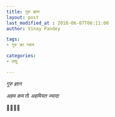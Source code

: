 ```yaml
---
title: गुरु ज्ञान
layout: post
last_modified_at : 2018-06-07T06:11:00
author: Vinay Pandey

tags:
- गुरु का ग्यान

categories:
- लघु

---
```


*गुरु ज्ञान*

*अहम कम*
तो
*अहमियत ज्यादा*

🙏🌷🌷🙏
